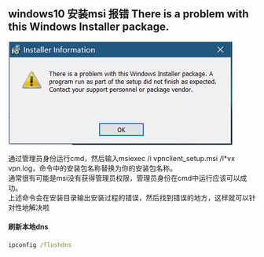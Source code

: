 ## windows10 安装msi 报错 There is a problem with this Windows Installer package.

![win10_problem](../practic/web/win10_problem.png)

通过管理员身份运行cmd，然后输入msiexec /i vpnclient_setup.msi /l*vx vpn.log，命令中的安装包名称替换为你的安装包名称。  
通常很有可能是msi没有获得管理员权限，管理员身份在cmd中运行应该可以成功。  
上述命令会在安装目录输出安装过程的错误，然后找到错误的地方，这样就可以针对性地解决啦  

#### 刷新本地dns
```cmd
ipconfig /flushdns
```
